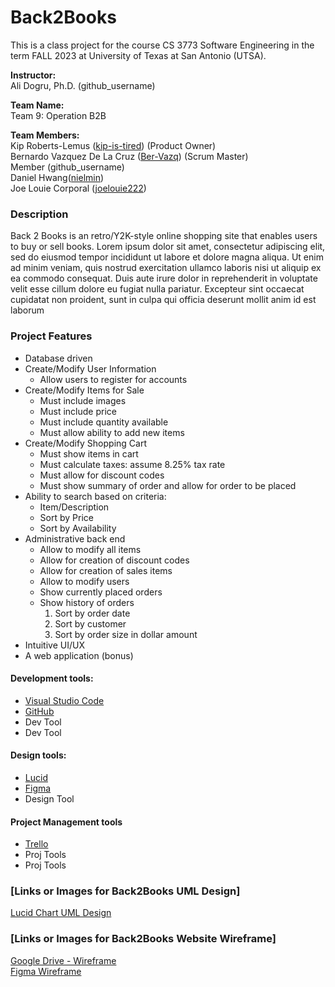# Back2Books
This is a class project for the course CS 3773 Software Engineering in the term FALL 2023 at University of Texas at San Antonio (UTSA).

**Instructor:**<br />
Ali Dogru, Ph.D. (github_username) <br />

**Team Name:** <br />
Team 9: Operation B2B 

**Team Members:** <br />
Kip Roberts-Lemus ([kip-is-tired](https://github.com/kip-is-tired)) (Product Owner) <br />
Bernardo Vazquez De La Cruz ([Ber-Vazq](https://github.com/Ber-Vazq)) (Scrum Master) <br />
Member (github_username) <br />
Daniel Hwang([nielmin](https://github.com/nielmin)) <br />
Joe Louie Corporal ([joelouie222](https://github.com/joelouie222)) <br />

### Description <br />
Back 2 Books is an retro/Y2K-style online shopping site that enables users to buy or sell books.
Lorem ipsum dolor sit amet, consectetur adipiscing elit, sed do eiusmod tempor incididunt ut labore et dolore magna aliqua. Ut enim ad minim veniam, quis nostrud exercitation ullamco laboris nisi ut aliquip ex ea commodo consequat. Duis aute irure dolor in reprehenderit in voluptate velit esse cillum dolore eu fugiat nulla pariatur. Excepteur sint occaecat cupidatat non proident, sunt in culpa qui officia deserunt mollit anim id est laborum

### Project Features
* Database driven
* Create/Modify User Information
    - Allow users to register for accounts
* Create/Modify Items for Sale
    - Must include images
    - Must include price
    - Must include quantity available
    - Must allow ability to add new items
* Create/Modify Shopping Cart
    - Must show items in cart
    - Must calculate taxes: assume 8.25% tax rate
    - Must allow for discount codes
    - Must show summary of order and allow for order to be placed
* Ability to search based on criteria:
    - Item/Description
    - Sort by Price
    - Sort by Availability
* Administrative back end
    - Allow to modify all items
    - Allow for creation of discount codes
    - Allow for creation of sales items
    - Allow to modify users
    - Show currently placed orders
    - Show history of orders
        1. Sort by order date
        2. Sort by customer
        3. Sort by order size in dollar amount
* Intuitive UI/UX
* A web application (bonus)

#### Development tools:
- [Visual Studio Code](https://code.visualstudio.com/)
- [GitHub](https://github.com/)
- Dev Tool
- Dev Tool

#### Design tools:
- [Lucid](https://lucid.app/)
- [Figma](https://www.figma.com/)
- Design Tool
  
#### Project Management tools
- [Trello](https://trello.com/)
- Proj Tools
- Proj Tools


### [Links or Images for Back2Books UML Design]
[Lucid Chart UML Design](https://lucid.app/lucidchart/e757000a-b6ba-463e-b2dd-5116d215b983/edit?viewport_loc=-11%2C-11%2C1363%2C1519%2C0_0&invitationId=inv_881b57fb-e7a1-46be-b711-e1423209c161)

### [Links or Images for Back2Books Website Wireframe]
[Google Drive - Wireframe](https://drive.google.com/drive/folders/1vGtIzw8nxCOGdjlfECfqK5tEcCy9Dy1C) </br>
[Figma Wireframe](https://www.figma.com/file/3CZV9JxNnTz4GMnEIf0u3d/Back2Books-Wireframe?type=design&node-id=0%3A1&mode=design&t=ZYBhj8Wr3YwOL20S-1)

